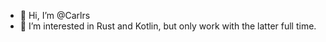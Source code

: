 - 👋 Hi, I’m @Carlrs
- 👀 I’m interested in Rust and Kotlin, but only work with the latter full time.
